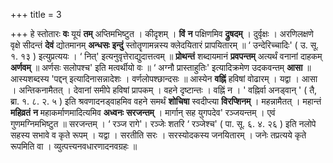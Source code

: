 +++
title = 3

+++
हे स्तोतारः **वः** यूयं **तम्** अप्तिमभिष्टुत । कीदृशम् । **विं** **न** पक्षिणमिव **द्रुषदम्** । दुर्वृक्षः । अरणिलक्षणे वृक्षे सीदन्तं **देवं** द्योतमानम् **अन्धसः** **इन्दुं** स्तोतॄणामन्नस्य क्लेदयितारं प्रापयितारम् ॥ ‘ उन्देरिच्चादिः' ( उ. सू. १. १३ ) इत्युप्रत्ययः । ‘ नित्' इत्यनुवृत्तेराद्युदात्तत्वम् ॥ **प्रोथन्तं** शब्दायमानं **प्रवपन्तम्** अत्यर्थं वनानां दाहकम् **अर्णवम्** ॥  अर्णसः सलोपश्च' इति मत्वर्थीयो वः ॥ ‘ अग्नौ प्रास्ताहुतिः' इत्यादिक्रमेण उदकवन्तम् **आसा** ॥ आस्यशब्दस्य 'पद्दन्  इत्यादिनासन्नादेशः । वर्णलोपश्छान्दसः ॥ आस्येन **वह्निं** हविषां वोढारम् । यद्वा । आसा । अन्तिकनामैतत् । देवानां समीपे हविषां प्रापकम् । वहने दृष्टान्तः । वह्निं न । ' वह्निर्वा अनड्वान् ' ( तै, ब्रा. १. ८. २. ५ ) इति श्रवणादनड्वाहमिव वहने समर्थं **शोचिषा** स्वदीप्त्या **विरप्शिनम्** । महन्नामैतत् । महान्तं **महिव्रतं** **न** महाकर्माणमादित्यमिव **अध्वनः** **सरजन्तम्** । मार्गान् सह युगपदेव' रञ्जयन्तम् । एवं गुणमग्निमभिष्टुत ॥ सरजन्तम् । ‘ रञ्ज रागे'। रञ्जेः शतरि ‘ रञ्जेश्च' ( पा. सू. ६. ४. २६ ) इति नलोपे सहस्य सभावे व कृते रूपम् । यद्वा । सरतीति सरः । सरस्योदकस्य जनयितारम् । जनेः तप्रत्यये कृते रूपमिति वा । व्युत्पत्त्यनवधारणादनवग्रहः ॥